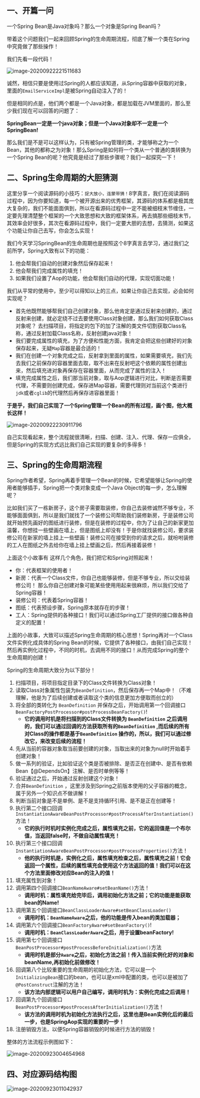 ## 一、开篇一问

一个Spring Bean是Java对象吗？那么一个对象是Spring Bean吗？

带着这个问题我们一起来回顾Spring的生命周期流程，彻底了解一个类在Spring中究竟做了那些操作！

我们先看一段代码！

  ![image-20200922221511683](http://images.huangfusuper.cn/typora/生命周期对比代码.png)

诚然，相信只要是使用过Spring的人都应该知道，从Spring容器中获取的对象，里面的`EmailServiceImpl`是被Spring自动注入了的！

但是相同的点是，他们两个都是一个Java对象，都是加载在JVM里面的，那么至少我们现在可以回答的问题了：

**SpringBean一定是一个java对象；但是一个Java对象却不一定是一个SpringBean!**  

那么我们是不是可以这样认为，只有被Spring管理的类，才能够称之为一个Bean，其他的都称之为对象！那么Spring是如何将一个类从一个普通的类转换为一个Spring Bean的呢？他究竟是经过了那些步骤呢？我们一起探究一下！

## 二、Spring生命周期的大胆猜测

这里分享一个阅读源码的小技巧：`捉大放小，连蒙带猜！`8字真言，我们在阅读源码过程中，因为你要知道，每一个被开源出来的优秀框架，其源码的体系都是极其庞大复杂的，我们不能面面俱到，所以在看源码过程中一定不能被细枝末节缠住，一定要先理清楚整个框架的一个大致思想和大致的框架体系，再去搞那些细枝末节，其效率会好很多，其次在看源码过程中，我们一定要大胆的去想，去猜测，如果这个功能让你自己去写，你会怎么实现！

我们今天学习SpringBean的生命周期也是按照这个8字真言去学习，通过我们之前所学，Spring大致有以下的功能：

1. 他会帮我们自动的创建对象然后保存起来！
2. 他会帮我们完成属性的填充！
3. 如果我们设置了Aop的功能，他会帮我们自动的代理，实现切面功能！

我们从平常的使用中，至少可以得知以上的三点，如果让你自己去实现，必会如何实现呢？

- 首先他既然能够帮我们自己创建对象，那么他肯定是通过反射来创建的，通过反射来创建，就必定绕不过去要使用Class对象创建，那么我们如何获取Class对象呢？ 去扫描项目，将指定的包下的加了注解的类文件切割获取Class名称，通过反射加载Class名称，反射创建java对象！
- 我们要完成属性的填充，为了方便和性能方面，我肯定会把这些创建好的对象保存起来，无疑`Map`容器是最合适的！
- 我们在创建一个对象完成之后，反射拿到里面的属性，如果需要填充，我们先去我们之前保存的容器里面去取，取不出来在反射吧这个依赖的属性创建出来，然后填充进对象再保存在容器里面，从而完成了属性的注入！
- 填充完成属性之后，我们那当前对象，取与Aop逻辑进行对比，判断是否需要代理，不需要则创建完成，保存进Map容器，需要代理则对当前这个类进行`jdk`或者`cglib`的代理然后再保存进容器里面！

**于是乎，我们自己实现了一个Spring管理一个Bean的所有过程，画个图，他大概长这样！**

![image-20200922230911796](http://images.huangfusuper.cn/typora/自己实现一个周期.png)

自己实现看起来，整个流程就很清晰，扫描、创建、注入、代理、保存一应俱全，但是Spring的实现方式远比我们自己实现的要复杂的多得多！

## 三、Spring的生命周期流程

Spring作者希望，Spring再着手管理一个Bean的时候，它希望能够让Spring的使用者能够插手，Spring把一个类对象变成一个Java Object的每一步，怎么理解呢？

比如我们买了一栋新房子，这个房子需要取装修，你自己去装修诚然不够专业，不能够面面俱到，所以是我们就找了一个装修公司帮助我们装修新房，于是装修公司就开始预先画好的图纸进行装修，但是在装修的过程中，你为了让自己的新家更加温馨，你想挂一些壁画在墙上，但是图纸上却没有！于是你就找装修公司，要求装修公司在新家的墙上挂上一些壁画！装修公司在接受到你的请求之后，就吩咐装修的工人在图纸之外去给你在墙上挂上壁画之后，然后再接着装修！

上面这个小故事有 这样几个角色，我们把它和Spring对照起来！

- 你：代表框架的使用者！
- 新房：代表一个Class文件，你自己也能够装修，但是不够专业，所以交给装修公司！  那么你自己创建对象可能某些使用用起来很麻烦，所以我们交给了Spring容器！
- 装修公司：代表着Spring容器！
- 图纸：代表预设步骤，Spring原本就存在的步骤！
- 工人：Spring提供的各种接口！我们可以通过Spring工厂提供的接口做各种自定义的配置！

上面的小故事，大致可以描述Spring生命周期的核心思想！Spring再对一个Class文件实例化成具体的Spring Bean的时候，它提供了各种接口，由我们自己实现！然后再实例化过程中，不同的时机，去调用不同的接口！从而完成Spring的整个生命周期的创建！



Spring的生命周期大致分为以下部分！

1. 扫描项目，将项目指定目录下的Class文件转换为Class对象！
2. 读取Class对象属性包装为`BeanDefinition`，然后保存再一个Map中！（不难理解，他是为了后续创建或者读取这个类的信息更加方便取而创立的）
3. 将全部的类转化为 `BeanDefinition` 并保存之后，开始调用第一个回调接口`BeanFactoryPostProcessor#postProcessBeanFactory()`! 
   - **它的调用时机是将扫描到的Class文件转换为 `BeanDefinition` 之后调用的，我们可以通过回调的方法获取所有的`BeanDefinition` ,而后续的所有对Class的操作都是基于`BeanDefinition` 操作的，所以，我们可以通过修改它，来改变后续的流程！**
4. 先从当前的容器对象取当前要创建的对象，当取出来的对象为null时开始着手创建对象！
5. 做一系列的验证，比如验证这个类是否被排除、是否正在创建中、是否有依赖Bean【@DependsOn】注解、是否时单例等等！
6. 验证通过之后，开始通过反射创建这个对象！
7. 合并`BeanDefinition` ，这里涉及到Spring之前版本使用的父子容器的概念，属于另外一个知识点不做讲解！
8. 判断当前对象是不是单例、是不是支持循环引用、是不是正在创建等！
9. 执行第二个接口回调`InstantiationAwareBeanPostProcessor#postProcessAfterInstantiation()`方法！
   - **它的执行时机时实例化完成之后，属性填充之前，它的返回值是一个布尔值，当返回false时，不做自动属性填充！**
10. 执行第三个接口回调`InstantiationAwareBeanPostProcessor#postProcessProperties()`方法！
    - **他的执行时机是，实例化之后，属性填充检查之后，属性填充之前！它会返回一个属性，后续的属性填充会使用这个方法返回的值！我们可以在这个方法里面修改对应Bean的注入的值！**
11. 填充属性到对象！
12. 调用第四个回调接口`BeanNameAware#setBeanName()`方法！
    - **调用时机：属性填充给完毕后，调用初始化方法之前；它的功能是能获取bean的Name!**
13. 调用第五个回调接口`BeanClassLoaderAware#setBeanClassLoader()`
    - **调用时机：`BeanNameAware`之后，他的功能是传入bean的类加载器；**
14. 调用第六个回调接口`BeanFactoryAware#setBeanFactory()`!
    - **调用时机：`BeanClassLoaderAware`之后，用于设置beanFactory!**
15. 调用第七个回调接口`BeanPostProcessor#postProcessBeforeInitialization()`方法
    - **调用时机是部分`Aware`之后，初始化方法之前！传入当前实例化好的对象和beanName,再初始化前做修改！**
16. 回调第八个比较重要的生命周期的初始化方法，它可以是一个`InitializingBean`接口的bean，也可以是xml中配置的类，也可以是被加了`@PostConstruct`注解的方法！
    - **该方法内部逻辑可以用户自己编写，调用时机为：实例化完成之后调用！**
17. 回调第九个回调接口 `BeanPostProcessor#postProcessAfterInitialization()`方法！
    - **该方法的调用时机为初始化方法执行之后，这里也是Bean实例化后的最后一步，也是SpringAop实现的重要的一步！**
18. 注册销毁方法，以便Spring容器销毁的时候进行方法的销毁！

整体的方法流程示例图如下：

![image-20200923004654968](http://images.huangfusuper.cn/typora/生命周期回调方法.png)



## 四、对应源码结构图

![image-20200923011042937](http://images.huangfusuper.cn/typora/image-20200923011042937.png)













